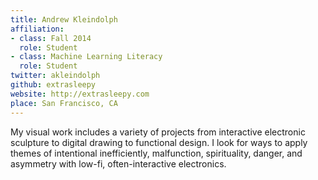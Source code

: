 ```yaml
---
title: Andrew Kleindolph
affiliation:
- class: Fall 2014
  role: Student
- class: Machine Learning Literacy
  role: Student
twitter: akleindolph
github: extrasleepy
website: http://extrasleepy.com
place: San Francisco, CA
---
```

My visual work includes a variety of projects from interactive electronic sculpture to digital drawing to functional design. I look for ways to apply themes of intentional inefficiently, malfunction, spirituality, danger, and asymmetry with low-fi, often-interactive electronics.
